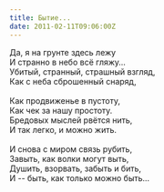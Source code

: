 ```yaml
---
title: Бытие...
date: 2011-02-11T09:06:00Z
---
```


Да, я на грунте здесь лежу<br />
И странно в небо всё гляжу…<br />
Убитый, странный, страшный взгляд,<br />
Как с неба сброшенный снаряд,<br />
<br />
Как продвиженье в пустоту,<br />
Как чек за нашу простоту.<br />
Бредовых мыслей рвётся нить,<br />
И так легко, и можно жить.<br />
<br />
И снова с миром связь рубить,<br />
Завыть, как волки могут выть,<br />
Душить, взорвать, забыть и бить,<br />
И -- быть, как только можно быть...<br />
</br>
